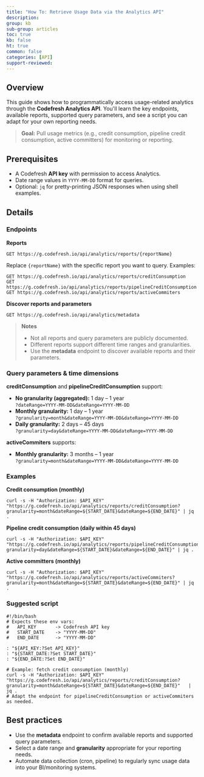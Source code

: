```yaml
---
title: "How To: Retrieve Usage Data via the Analytics API"
description: 
group: kb
sub-group: articles
toc: true
kb: false
ht: true
common: false
categories: [API]
support-reviewed:
---
```


## Overview

This guide shows how to programmatically access usage-related analytics through the **Codefresh Analytics API**. You'll learn the key endpoints, available reports, supported query parameters, and see a script you can adapt for your own reporting needs.  

> **Goal:** Pull usage metrics (e.g., credit consumption, pipeline credit consumption, active committers) for monitoring or reporting.

## Prerequisites

- A Codefresh **API key** with permission to access Analytics.
- Date range values in `YYYY-MM-DD` format for queries.
- Optional: `jq` for pretty-printing JSON responses when using shell examples.

## Details

### Endpoints

**Reports**
```
GET https://g.codefresh.io/api/analytics/reports/{reportName}
```
Replace `{reportName}` with the specific report you want to query. Examples:
```
GET https://g.codefresh.io/api/analytics/reports/creditConsumption
GET https://g.codefresh.io/api/analytics/reports/pipelineCreditConsumption
GET https://g.codefresh.io/api/analytics/reports/activeCommiters
```

**Discover reports and parameters**
```
GET https://g.codefresh.io/api/analytics/metadata
```

> **Notes**
> - Not all reports and query parameters are publicly documented.
> - Different reports support different time ranges and granularities.
> - Use the **metadata** endpoint to discover available reports and their parameters.

### Query parameters & time dimensions

**creditConsumption** and **pipelineCreditConsumption** support:  
- **No granularity (aggregated):** 1 day – 1 year  
  `?dateRange=YYYY-MM-DD&dateRange=YYYY-MM-DD`  
- **Monthly granularity:** 1 day – 1 year  
  `?granularity=month&dateRange=YYYY-MM-DD&dateRange=YYYY-MM-DD`  
- **Daily granularity:** 2 days – 45 days  
  `?granularity=day&dateRange=YYYY-MM-DD&dateRange=YYYY-MM-DD`  

**activeCommiters** supports:  
- **Monthly granularity:** 3 months – 1 year  
  `?granularity=month&dateRange=YYYY-MM-DD&dateRange=YYYY-MM-DD`

### Examples

**Credit consumption (monthly)**
```
curl -s -H "Authorization: $API_KEY" "https://g.codefresh.io/api/analytics/reports/creditConsumption?granularity=month&dateRange=${START_DATE}&dateRange=${END_DATE}" | jq .
```

**Pipeline credit consumption (daily within 45 days)**
```
curl -s -H "Authorization: $API_KEY" "https://g.codefresh.io/api/analytics/reports/pipelineCreditConsumption?granularity=day&dateRange=${START_DATE}&dateRange=${END_DATE}" | jq .
```

**Active committers (monthly)**
```
curl -s -H "Authorization: $API_KEY" "https://g.codefresh.io/api/analytics/reports/activeCommiters?granularity=month&dateRange=${START_DATE}&dateRange=${END_DATE}" | jq .
```

### Suggested script

```
#!/bin/bash
# Expects these env vars:
#   API_KEY       -> Codefresh API key
#   START_DATE    -> "YYYY-MM-DD"
#   END_DATE      -> "YYYY-MM-DD"

: "${API_KEY:?Set API_KEY}"
: "${START_DATE:?Set START_DATE}"
: "${END_DATE:?Set END_DATE}"

# Example: fetch credit consumption (monthly)
curl -s -H "Authorization: $API_KEY"   "https://g.codefresh.io/api/analytics/reports/creditConsumption?granularity=month&dateRange=${START_DATE}&dateRange=${END_DATE}"   | jq .
# Adapt the endpoint for pipelineCreditConsumption or activeCommiters as needed.
```

## Best practices

- Use the **metadata** endpoint to confirm available reports and supported query parameters.
- Select a date range and **granularity** appropriate for your reporting needs.
- Automate data collection (cron, pipeline) to regularly sync usage data into your BI/monitoring systems.
